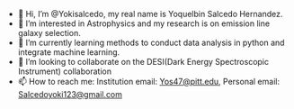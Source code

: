 - 👋 Hi, I’m @Yokisalcedo, my real name is Yoquelbin Salcedo Hernandez.
- 👀 I’m interested in Astrophysics and my research is on emission line galaxy selection.
- 🌱 I’m currently learning methods to conduct data analysis in python and integrate machine learning. 
- 💞️ I’m looking to collaborate on the DESI(Dark Energy Spectroscopic Instrument) collaboration 
- 📫 How to reach me: Institution email: Yos47@pitt.edu, Personal email: Salcedoyoki123@gmail.com

<!---
Yokisalcedo/Yokisalcedo is a ✨ special ✨ repository because its `README.md` (this file) appears on your GitHub profile.
You can click the Preview link to take a look at your changes.
--->
